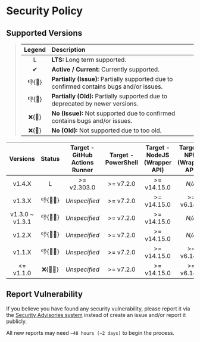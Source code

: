 # Security Policy

## Supported Versions

> | **Legend** | **Description** |
> |:-:|:--|
> | L | **LTS:** Long term supported. |
> | ✔ | **Active / Current:** Currently supported. |
> | 👎{🐛} | **Partially (Issue):** Partially supported due to confirmed contains bugs and/or issues. |
> | 👎{🧓} | **Partially (Old):** Partially supported due to deprecated by newer versions. |
> | ❌{🐛} | **No (Issue):** Not supported due to confirmed contains bugs and/or issues. |
> | ❌{🧓} | **No (Old):** Not supported due to too old. |

| **Versions** | **Status** | **Target - GitHub Actions Runner** | **Target - PowerShell** | **Target - NodeJS (Wrapper API)** | **Target - NPM (Wrapper API)** |
|:-:|:-:|:-:|:-:|:-:|:-:|
| v1.4.X | L | >= v2.303.0 | >= v7.2.0 | >= v14.15.0 | *N/A* |
| v1.3.X | 👎{🐛🧓} | *Unspecified* | >= v7.2.0 | >= v14.15.0 | >= v6.14.8 |
| v1.3.0 \~ v1.3.1 | 👎{🐛🧓} | *Unspecified* | >= v7.2.0 | >= v14.15.0 | *N/A* |
| v1.2.X | 👎{🐛🧓} | *Unspecified* | >= v7.2.0 | >= v14.15.0 | *N/A* |
| v1.1.X | 👎{🐛🧓} | *Unspecified* | >= v7.2.0 | >= v14.15.0 | >= v6.14.8 |
| <= v1.1.0 | ❌{🐛🧓} | *Unspecified* | >= v7.2.0 | >= v14.15.0 | >= v6.14.8 |

## Report Vulnerability

If you believe you have found any security vulnerability, please report it via the [Security Advisories system](https://github.com/hugoalh-studio/ghactions-toolkit-powershell/security/advisories/new) instead of create an issue and/or report it publicly.

All new reports may need `~48 hours (~2 days)` to begin the process.
